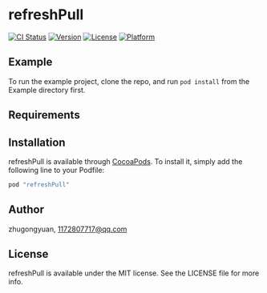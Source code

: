 # refreshPull

[![CI Status](http://img.shields.io/travis/zhugongyuan/refreshPull.svg?style=flat)](https://travis-ci.org/zhugongyuan/refreshPull)
[![Version](https://img.shields.io/cocoapods/v/refreshPull.svg?style=flat)](http://cocoapods.org/pods/refreshPull)
[![License](https://img.shields.io/cocoapods/l/refreshPull.svg?style=flat)](http://cocoapods.org/pods/refreshPull)
[![Platform](https://img.shields.io/cocoapods/p/refreshPull.svg?style=flat)](http://cocoapods.org/pods/refreshPull)

## Example

To run the example project, clone the repo, and run `pod install` from the Example directory first.

## Requirements

## Installation

refreshPull is available through [CocoaPods](http://cocoapods.org). To install
it, simply add the following line to your Podfile:

```ruby
pod "refreshPull"
```

## Author

zhugongyuan, 1172807717@qq.com

## License

refreshPull is available under the MIT license. See the LICENSE file for more info.
